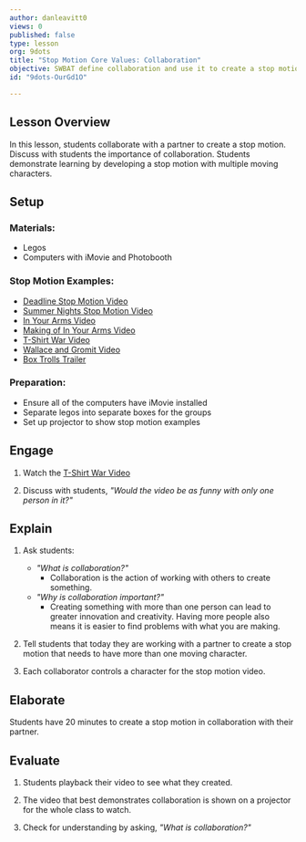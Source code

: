 ```yaml
---
author: danleavitt0
views: 0
published: false
type: lesson
org: 9dots
title: "Stop Motion Core Values: Collaboration"
objective: SWBAT define collaboration and use it to create a stop motion with multiple moving characters.
id: "9dots-OurGd1O"

---
```


## Lesson Overview
In this lesson, students collaborate with a partner to create a stop motion. Discuss with students the importance of collaboration.  Students demonstrate learning by developing a stop motion with multiple moving characters.

## Setup

### Materials:

- Legos
- Computers with iMovie and Photobooth

### Stop Motion Examples:
- [Deadline Stop Motion Video](http://www.youtube.com/watch?v=BpWM0FNPZSs)
- [Summer Nights Stop Motion Video](http://www.youtube.com/watch?v=_whyjdt5Qso)
- [In Your Arms Video](http://www.youtube.com/watch?v=IOu0DuxFAT0)
- [Making of In Your Arms Video](http://www.youtube.com/watch?v=cIH4MJAC2Tg&feature=youtu.be)
- [T-Shirt War Video](http://www.youtube.com/watch?v=DKWdSCt4jGE)
- [Wallace and Gromit Video](http://www.youtube.com/watch?v=CJDhmlMQT60)
- [Box Trolls Trailer](http://www.youtube.com/watch?v=Vfm4uPESCoI)

### Preparation:
- Ensure all of the computers have iMovie installed
- Separate legos into separate boxes for the groups
- Set up projector to show stop motion examples

## Engage

1. Watch the [T-Shirt War Video](http://www.youtube.com/watch?v=DKWdSCt4jGE)

2. Discuss with students, _"Would the video be as funny with only one person in it?"_

## Explain

1. Ask students:
	- _"What is collaboration?"_
		- Collaboration is the action of working with others to create something.
    - _"Why is collaboration important?"_
    	- Creating something with more than one person can lead to greater innovation and creativity. Having more people also means it is easier to find problems with what you are making.

2. Tell students that today they are working with a partner to create a stop motion that needs to have more than one moving character.

3. Each collaborator controls a character for the stop motion video.

## Elaborate
Students have 20 minutes to create a stop motion in collaboration with their partner.

## Evaluate

1. Students playback their video to see what they created.

2. The video that best demonstrates collaboration is shown on a projector for the whole class to watch.

3. Check for understanding by asking, _"What is collaboration?"_
